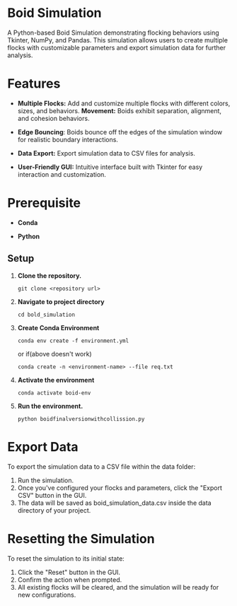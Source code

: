 # Boid Simulation
A Python-based Boid Simulation demonstrating flocking behaviors using Tkinter, NumPy, and Pandas. This simulation allows users to create multiple flocks with customizable parameters and export simulation data for further analysis.

# Features
<ul>
<li>

**Multiple Flocks:** Add and customize multiple flocks with different colors, sizes, and behaviors.
**Movement:** Boids exhibit separation, alignment, and cohesion behaviors.
</li>

<li>

**Edge Bouncing**: Boids bounce off the edges of the simulation window for realistic boundary interactions.

</li>
<li>

**Data Export:** Export simulation data to CSV files for analysis.
</li>
<li>

**User-Friendly GUI:** Intuitive interface built with Tkinter for easy interaction and customization.
</li>

</ul>

# Prerequisite
<ul>
<li>

**Conda**

</li>

<li>

**Python**
</li>
</ul>

## Setup
<ol>
<li>

**Clone the repository.**

</li>

`git clone <repository url>`
<li>

**Navigate to project directory**

</li>

`cd bold_simulation`

<li>

**Create Conda Environment**

</li>

`conda env create -f environment.yml`

or if(above doesn't work)

`conda create -n <environment-name> --file req.txt`
<li>

**Activate the environment**

</li>

`conda activate boid-env`

<li>

**Run the environment.**

`python boidfinalversionwithcollission.py`
</li>
</ol>

# Export Data

To export the simulation data to a CSV file within the data folder:

<ol>
<li> Run the simulation.
</li>
<li>
Once you've configured your flocks and parameters, click the "Export CSV" button in the GUI.
</li>
<li>
The data will be saved as boid_simulation_data.csv inside the data directory of your project.

</ol>

# Resetting the Simulation

To reset the simulation to its initial state:
<ol>
<li>
Click the "Reset" button in the GUI.
</li>
<li>
Confirm the action when prompted.
</li>
<li>
All existing flocks will be cleared, and the simulation will be ready for new configurations.
</li>
</ol>